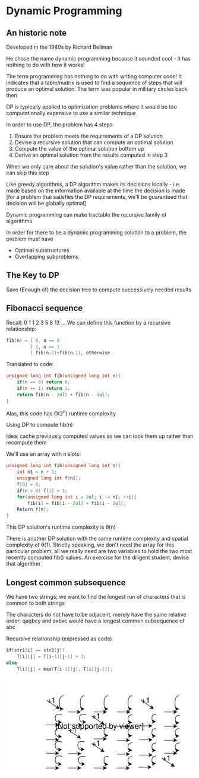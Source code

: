 # Dynamic Programming

## An historic note

Developed in the 1940s by Richard Bellman

He chose the name dynamic programming because it sounded cool - it has nothing to do with how it works!

The term programming has nothing to do with writing computer code! It indicates that a table/matrix is used to find a sequence of steps that will produce an optimal solution. The term was popular in military circles back then

DP is typically applied to optimization problems where it would be too computationally expensive to use a similar technique

In order to use DP, the problem has 4 steps:

1. Ensure the problem meets the requirements of a DP solution
2. Devise a recursive solution that can compute an optimal solution
3. Compute the value of the optimal solution bottom up
4. Derive an optimal solution from the results computed in step 3

When we only care about the solution's value rather than the solution, we can skip this step

Like greedy algorithms, a DP algorithm makes its decisions locally - i.e. made based on the information available at the time the decision is made [for a problem that satisfies the DP requirements, we'll be guaranteed that decision will be globally optimal]

Dynamic programming can make tractable the recursive family of algorithms

In order for there to be a dynamic programming solution to a problem, the problem must have

* Optimal substructures
* Overlapping subproblems

## The Key to DP

Save (Enough of) the decision tree to compute successively needed results

## Fibonacci sequence

Recall: 0 1 1 2 3 5 8 13 …
We can define this function by a recursive relationship:

```c++
fib(n) = [ 0, n == 0
         [ 1, n == 1
         [ fib(n-2)+fib(n-1), otherwise
```

Translated to code:

```c++
unsigned long int fib(unsigned long int n){
    if(n == 0) return 0;
    if(n == 1) return 1;
    return fib(n - 2ul) + fib(n - 1ul);
}
```

Alas, this code has O(2<sup>n</sup>) runtime complexity

Using DP to compute fib(n)

Idea: cache previously computed values so we can look them up rather than recompute them

We'll use an array with n slots:

```c++
unsigned long int fib(unsigned long int n){
    int n1 = n + 1;
    unsigned long int f[n1];
    f[0] = 0;
    if(n > 0) f[1] = 1;
    for(unsigned long int i = 2ul; i != n1; ++i){
        fib[i] = fib[i - 2ul] + fib[i - 1ul];
    Return f[n];
}
```

This DP solution's runtime complexity is θ(n)

There is another DP solution with the same runtime complexity and spatial complexity of θ(1). Strictly speaking, we don't need the array for this particular problem, all we really need are two variables to hold the two most recently computed fib() values. An exercise for the diligent student, devise that algorithm

## Longest common subsequence

We have two strings; we want to find the longest run of characters that is common to both strings

The characters do not have to be adjacent, merely have the same relative order: qaqbcy and axbxc would have a longest common subsequence of abc

Recursive relationship (expressed as code)

```c++
if(str1[i] == str2[j])
    T[i][j] = T[i-1][j-1] + 1;
else
    T[i][j] = max(T[i-1][j], T[i][j-1]);
```

![](../images/longest_common_subsequence.svg)
